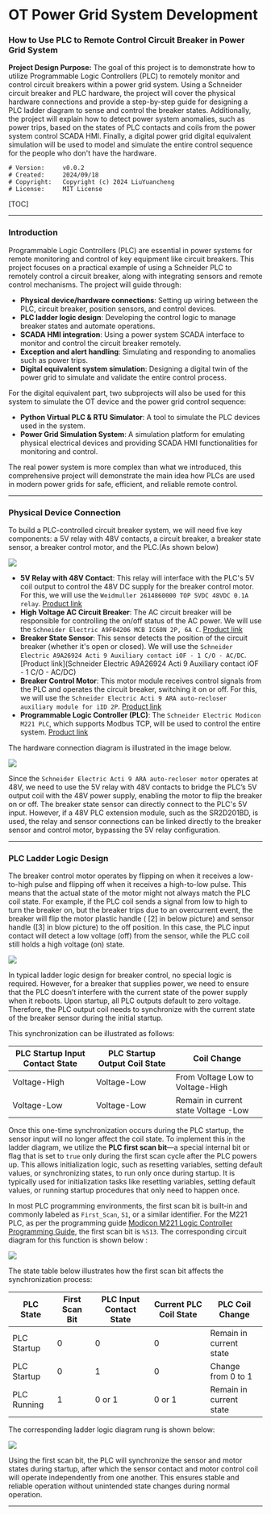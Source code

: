 # OT Power Grid System Development

### How to Use PLC to Remote Control Circuit Breaker in Power Grid System 





**Project Design Purpose:**
The goal of this project is to demonstrate how to utilize Programmable Logic Controllers (PLC) to remotely monitor and control circuit breakers within a power grid system. Using a Schneider circuit breaker and PLC hardware, the project will cover the physical hardware connections and provide a step-by-step guide for designing a PLC ladder diagram  to sense and control the breaker states. Additionally, the project will explain how to detect power system anomalies, such as power trips, based on the states of PLC contacts and coils from the power system control SCADA HMI. Finally, a digital power grid digital equivalent  simulation will be used to model and simulate the entire control sequence for the people who don't have the hardware.

```
# Version:     v0.0.2
# Created:     2024/09/18
# Copyright:   Copyright (c) 2024 LiuYuancheng
# License:     MIT License 
```

[TOC]

 

------

### Introduction

Programmable Logic Controllers (PLC) are essential in power systems for remote monitoring and control of key equipment like circuit breakers. This project focuses on a practical example of using a Schneider PLC to remotely control a circuit breaker, along with integrating sensors and remote control mechanisms. The project will guide through:

- **Physical device/hardware connections**: Setting up wiring between the PLC, circuit breaker, position sensors, and control devices.
- **PLC ladder logic design**: Developing the control logic to manage breaker states and automate operations.
- **SCADA HMI integration**: Using a power system SCADA interface to monitor and control the circuit breaker remotely.
- **Exception and alert handling**: Simulating and responding to anomalies such as power trips.
- **Digital equivalent system simulation**: Designing a digital twin of the power grid to simulate and validate the entire control process.

For the  digital equivalent part, two subprojects will also be used for this system to simulate the OT device and the power grid control sequence:

- **Python Virtual PLC & RTU Simulator**: A tool to simulate the PLC devices used in the system.
- **Power Grid Simulation System**: A simulation platform for emulating physical electrical devices and providing SCADA HMI functionalities for monitoring and control.

The real power system is more complex than what we introduced, this comprehensive project will demonstrate the main idea how PLCs are used in modern power grids for safe, efficient, and reliable remote control.



------

### Physical Device Connection

To build a PLC-controlled circuit breaker system, we will need five key components: a 5V relay with 48V contacts, a circuit breaker, a breaker state sensor, a breaker control motor, and the PLC.(As shown below)

![](img/s_03.png)

- **5V Relay with 48V Contact**: This relay will interface with the PLC's 5V coil output to control the 48V DC supply for the breaker control motor. For this, we will use the `Weidmuller 2614860000 TOP 5VDC 48VDC 0.1A relay`. [Product link](https://catalog.weidmueller.com/catalog/Start.do?localeId=en&ObjectID=2614860000)
- **High Voltage AC Circuit Breaker**: The AC circuit breaker will be responsible for controlling the on/off status of the AC power. We will use the `Schneider Electric A9F04206 MCB IC60N 2P, 6A C`. [Product link](https://www.se.com/sg/en/product/A9F04206/miniature-circuit-breaker-mcb-acti9-ic60n-2p-6a-c-curve-6000a-iec-608981-10ka-iec-609472-double-term-/)
- **Breaker State Sensor**: This sensor detects the position of the circuit breaker (whether it's open or closed). We will use the `Schneider Electric A9A26924 Acti 9 Auxiliary contact iOF - 1 C/O - AC/DC`. [Product link](Schneider Electric A9A26924 Acti 9 Auxiliary contact iOF - 1 C/O - AC/DC)
- **Breaker Control Motor**: This motor module receives control signals from the PLC and operates the circuit breaker, switching it on or off. For this, we will use the `Schneider Electric Acti 9 ARA auto-recloser auxiliary module for iID 2P`. [Product link](https://www.se.com/sg/en/product/A9C70342/acti-9-ara-auto-recloser-aux-for-iid-2p-1-prog/)
- **Programmable Logic Controller (PLC)**: The `Schneider Electric Modicon M221 PLC`, which supports Modbus TCP, will be used to control the entire system. [Product link](https://www.se.com/sg/en/product-range/62128-logic-controller-modicon-m221/#products)

The hardware connection diagram is illustrated in the image below.

![](img/s_04.png)

Since the `Schneider Electric Acti 9 ARA auto-recloser motor` operates at 48V, we need to use the 5V relay with 48V contacts to bridge the PLC’s 5V output coil with the 48V power supply, enabling the motor to flip the breaker on or off. The breaker state sensor can directly connect to the PLC's 5V input. However, if a 48V PLC extension module, such as the SR2D201BD, is used, the relay and sensor connections can be linked directly to the breaker sensor and control motor, bypassing the 5V relay configuration.



------

### PLC Ladder Logic Design 

The breaker control motor operates by flipping on when it receives a low-to-high pulse and flipping off when it receives a high-to-low pulse. This means that the actual state of the motor might not always match the PLC coil state. For example, if the PLC coil sends a signal from low to high to turn the breaker on, but the breaker trips due to an overcurrent event, the breaker will flip the motor plastic handle ( [2] in below picture) and sensor handle ([3] in blow picture) to the off position. In this case, the PLC input contact will detect a low voltage (off) from the sensor, while the PLC coil still holds a high voltage (on) state.

![](img/s_05.png)

In typical ladder logic design for breaker control, no special logic is required. However, for a breaker that supplies power, we need to ensure that the PLC doesn’t interfere with the current state of the power supply when it reboots. Upon startup, all PLC outputs default to zero voltage. Therefore, the PLC output coil needs to synchronize with the current state of the breaker sensor during the initial startup.

This synchronization can be illustrated as follows:

| PLC Startup Input Contact State | PLC Startup Output Coil State | Coil Change                          |
| ------------------------------- | ----------------------------- | ------------------------------------ |
| Voltage-High                    | Voltage-Low                   | From Voltage Low to Voltage-High     |
| Voltage-Low                     | Voltage-Low                   | Remain in current state Voltage -Low |

Once this one-time synchronization occurs during the PLC startup, the sensor input will no longer affect the coil state. To implement this in the ladder diagram, we utilize the **PLC first scan bit**—a special internal bit or flag that is set to `true` only during the first scan cycle after the PLC powers up. This allows initialization logic, such as resetting variables, setting default values, or synchronizing states, to run only once during startup. It is typically used for initialization tasks like resetting variables, setting default values, or running startup procedures that only need to happen once.

In most PLC programming environments, the first scan bit is built-in and commonly labeled as `First_Scan`, `S1`, or a similar identifier. For the M221 PLC, as per the programming guide [Modicon M221 Logic Controller Programming Guide](https://pneumatykanet.pl/pub/przekierowanie/Modicon-M221-Logic-Controller-Programming-Guide-EN.pdf), the first scan bit is `%S13`. The corresponding circuit diagram for this function is shown below : 

![](img/s_06.png)

The state table below illustrates how the first scan bit affects the synchronization process:

| PLC State   | First Scan Bit | PLC Input Contact State | Current PLC Coil State | PLC Coil Change         |
| ----------- | -------------- | ----------------------- | ---------------------- | ----------------------- |
| PLC Startup | 0              | 0                       | 0                      | Remain in current state |
| PLC Startup | 0              | 1                       | 0                      | Change from 0 to 1      |
| PLC Running | 1              | 0 or 1                  | 0 or 1                 | Remain in current state |

The corresponding ladder logic diagram rung is shown below:

![](img/s_07.png)

Using the first scan bit, the PLC will synchronize the sensor and motor states during startup, after which the sensor contact and motor control coil will operate independently from one another. This ensures stable and reliable operation without unintended state changes during normal operation.



------

